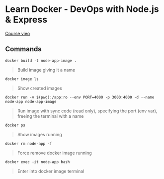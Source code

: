 # Learn Docker - DevOps with Node.js & Express

[Course vieo](https://www.youtube.com/watch?v=9zUHg7xjIqQ&t=394s)

## Commands

`docker build -t node-app-image .`
> Build image giving it a name

`docker image ls`
> Show created images

`docker run -v $(pwd):/app:ro --env PORT=4000 -p 3000:4000 -d --name node-app node-app-image`
> Run image with sync code (read only), specifying the port (env var), freeing the terminal with a name

`docker ps`
> Show images running

`docker rm node-app -f`
> Force remove docker image running

`docker exec -it node-app bash`
> Enter into docker image terminal
